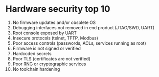 # Hardware security top 10

  1. No firmware updates and/or obsolete OS
  2. Debugging interfaces not removed in end product (JTAG/SWD, UART)
  3. Root console exposed by UART
  4. Insecure protocols (telnet, TFTP, Modbus)
  5. Poor access controls (passwords, ACLs, services running as root)
  6. Firmware is not signed or verified
  7. Hardcoded secrets
  8. Poor TLS (certificates are not verified)
  9. Poor RNG or cryptographic services
  10. No toolchain hardening

